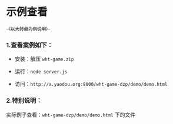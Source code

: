 # 示例查看
<s style="font-size:12px;">（以大转盘为例说明）</s>

### 1.查看案例如下：

* 安装：解压 ```wht-game.zip```

* 运行：```node server.js```

* 访问：```http://a.yaodou.org:8000/wht-game-dzp/demo/demo.html```


### 2.特别说明：

实际例子查看：```wht-game-dzp/demo/demo.html``` 下的文件

